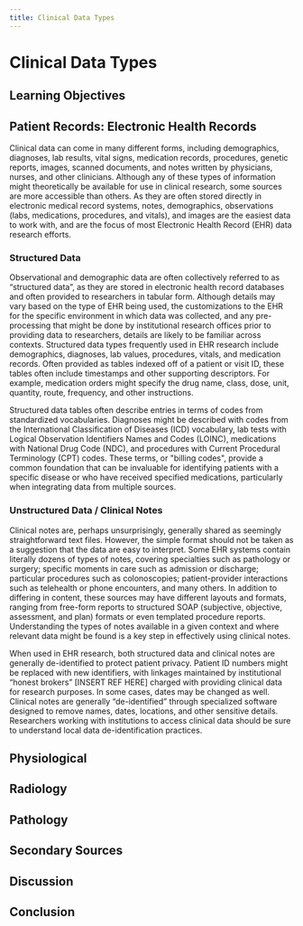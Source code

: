 ```yaml
---
title: Clinical Data Types
---
```





# Clinical Data Types

## Learning Objectives


## Patient Records: Electronic Health Records

Clinical data can come in many different forms, including demographics, diagnoses, lab results, vital signs, medication records, procedures, genetic reports, images, scanned documents, and notes written by physicians, nurses, and other clinicians.  Although any of these types of information might theoretically be available for use in clinical research,  some sources are more accessible than others.   As they are often stored directly in electronic medical record systems, notes, demographics, observations (labs, medications, procedures, and vitals), and images are the easiest data to work with, and are the focus of most Electronic Health Record (EHR) data research efforts. 

### Structured Data

Observational and demographic data are often collectively referred to as “structured data”, as they are stored in electronic health record databases and often provided to researchers in tabular form.  Although details may vary based on the type of EHR being used, the customizations to the EHR for the specific environment in which data was collected, and any pre-processing that might be done by institutional research offices prior to providing data to researchers, details are likely to be familiar across contexts.  Structured data types frequently used in EHR research include demographics, diagnoses, lab values, procedures, vitals, and medication records.  Often provided as tables indexed off of a patient or visit ID, these tables
often include timestamps and other supporting descriptors. For example, medication orders might specify the drug name, class, dose, unit, quantity, route, frequency, and other instructions. 

Structured data tables often describe entries in terms of codes from standardized vocabularies.  Diagnoses might be described with codes from the International Classification of Diseases (ICD) vocabulary, lab tests with Logical Observation Identifiers Names and Codes (LOINC), medications with National Drug Code (NDC), and procedures with Current Procedural Terminology (CPT) codes. These terms, or "billing codes", provide a common foundation that can be invaluable for identifying patients with a specific disease or who have received specified medications, particularly when integrating data from multiple sources. 

### Unstructured Data / Clinical Notes 

Clinical notes are, perhaps unsurprisingly, generally shared as seemingly straightforward text files.  However, the simple format should not be taken as a suggestion that the data are easy to interpret. Some EHR systems contain literally dozens of types of notes, covering specialties such as pathology or surgery; specific moments in care such as admission or discharge; particular procedures such as colonoscopies; patient-provider interactions such as telehealth or phone encounters, and many others. In addition to differing in content, these sources may have different layouts and formats, ranging from free-form reports to structured SOAP (subjective, objective, assessment, and plan) formats or even templated procedure reports. Understanding the types of notes available in a given context and where relevant data might be found is a key step in effectively using clinical notes. 

When used in EHR research, both structured data and clinical notes are generally de-identified to protect patient privacy. Patient ID numbers might be replaced with new identifiers, with linkages maintained by institutional “honest brokers” [INSERT REF HERE] charged with providing clinical data for research purposes. In some cases, dates may be changed as well. Clinical notes are generally “de-identified” through specialized software designed to remove names, dates, locations, and other sensitive details.  Researchers working with institutions to access clinical data should be sure to understand local data de-identification practices.

## Physiological

## Radiology

## Pathology

## Secondary Sources

## Discussion

## Conclusion
